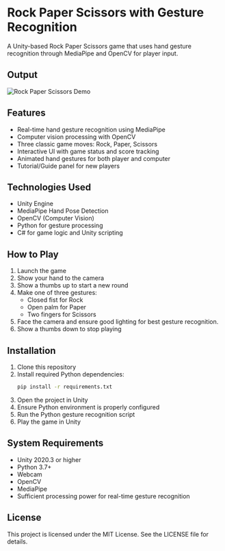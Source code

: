 # Rock Paper Scissors with Gesture Recognition

A Unity-based Rock Paper Scissors game that uses hand gesture recognition through MediaPipe and OpenCV for player input.

## Output

![Rock Paper Scissors Demo](Images/demo.gif)

## Features

- Real-time hand gesture recognition using MediaPipe
- Computer vision processing with OpenCV
- Three classic game moves: Rock, Paper, Scissors
- Interactive UI with game status and score tracking
- Animated hand gestures for both player and computer
- Tutorial/Guide panel for new players

## Technologies Used

- Unity Engine 
- MediaPipe Hand Pose Detection
- OpenCV (Computer Vision)
- Python for gesture processing
- C# for game logic and Unity scripting

## How to Play

1. Launch the game
2. Show your hand to the camera
3. Show a thumbs up to start a new round
4. Make one of three gestures:
   - Closed fist for Rock
   - Open palm for Paper
   - Two fingers for Scissors
5. Face the camera and ensure good lighting for best gesture recognition.
6. Show a thumbs down to stop playing


## Installation

1. Clone this repository
2. Install required Python dependencies:
   ```sh
   pip install -r requirements.txt
   ```
3. Open the project in Unity
4. Ensure Python environment is properly configured
5. Run the Python gesture recognition script
6. Play the game in Unity

## System Requirements
- Unity 2020.3 or higher
- Python 3.7+
- Webcam
- OpenCV
- MediaPipe
- Sufficient processing power for real-time gesture recognition

## License
This project is licensed under the MIT License.
 See the LICENSE file for details.
